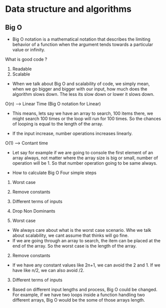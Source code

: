 # Data structure and algorithms

Big O
-----
- Big O notation is a mathematical notation that describes the limiting behavior of a function when the argument tends towards a particular value or infinity.

What is good code ?
1. Readable
2. Scalable 

- When we talk about Big O and scalability of code, we simply mean, when we go bigger and bigger with our input, how much does the algorithm slows down. The less its slow down or lower it slows down.

O(n) --> Linear Time (Big O notation for Linear)
- This means, lets say we have an array to search, 100 items there, we might search 100 times or the loop will run for 100 times. So the chances of looping is equal to the length of the array.

- If the input increase, number operations increases linearly.

O(1) --> Contant time
- Let say for example if we are going to console the first element of an  array always, not matter where the array size is big or small, number of operation will be 1. So that number operation going to be same always.

- How to calculate Big O
Four simple steps
1. Worst case
2. Remove constants
3. Different terms of inputs
4. Drop Non Dominants

1. Worst case
- We always care about what is the worst case scenario. Whe we talk about scalability, we cant assume that thinks will go fine.
- If we are going through an array to search, the item can be placed at the end of the array. So the worst case is the length of the array.

2. Remove constants
- If we have any constant values like 2n+1, we can avoid the 2 and 1. If we have like n/2, we can also avoid /2. 

3. Different terms of inputs
- Based on different input lengths and process, Big O could be changed.
For example, if we have two loops inside a function handling two different arrays,
Big O would be the some of those arrays length.

